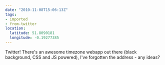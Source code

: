 ```yaml
---
date: "2010-11-08T15:06:13Z"
tags:
- imported
- from-twitter
location:
  latitude: 51.8090181
  longitude: -0.19277385
---
```

Twitter! There's an awesome timezone webapp out there \(black background, CSS and JS powered), I've forgotten the address - any ideas?
